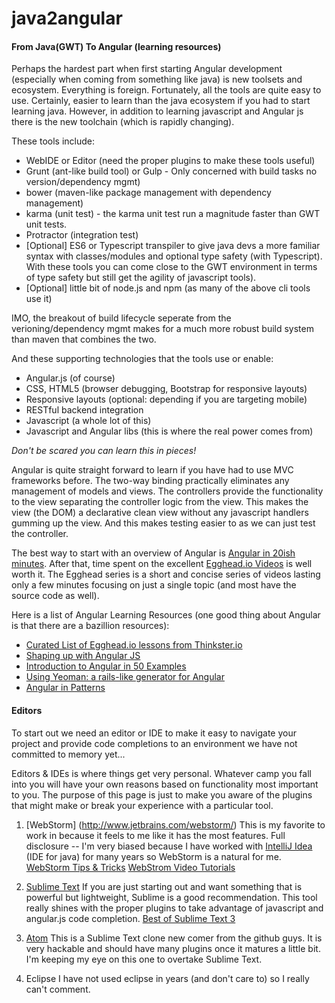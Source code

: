 # java2angular

#### From Java(GWT) To Angular (learning resources)


Perhaps the hardest part when first starting Angular development (especially when coming from something like java) is new toolsets and ecosystem. Everything is foreign. Fortunately, all the tools are quite easy to use. Certainly, easier to learn than the java ecosystem if you had to start learning java. However, in addition to learning javascript and Angular js there is the new toolchain (which is rapidly changing).

These tools include:
* WebIDE or Editor (need the proper plugins to make these tools useful)
* Grunt (ant-like build tool) or Gulp - Only concerned with build tasks no version/dependency mgmt)
* bower (maven-like package management with dependency management)
* karma (unit test) - the karma unit test run a magnitude faster than GWT unit tests.
* Protractor (integration test)
* [Optional] ES6 or Typescript transpiler to give java devs a more familiar syntax with classes/modules and optional type safety (with Typescript). With these tools you can come close to the GWT environment in terms of type safety but still get the agility of javascript tools).
* [Optional] little bit of node.js and npm (as many of the above cli tools use it)

IMO, the breakout of build lifecycle seperate from the verioning/dependency mgmt makes for a much more robust build system than maven that combines the two.

And these supporting technologies that the tools use or enable:
* Angular.js (of course)
* CSS, HTML5 (browser debugging, Bootstrap for responsive layouts)
* Responsive layouts (optional: depending if you are targeting mobile)
* RESTful backend integration
* Javascript (a whole lot of this)
* Javascript and Angular libs (this is where the real power comes from)

_Don't be scared you can learn this in pieces!_

Angular is quite straight forward to learn if you have had to use MVC frameworks before. The two-way binding practically eliminates any management of models and views. The controllers provide the functionality to the view separating the controller logic from the view. This makes the view (the DOM) a declarative clean view without any javascript handlers gumming up the view. And this makes testing easier to as we can just test the controller.

The best way to start with an overview of Angular is [Angular in 20ish minutes](https://www.youtube.com/watch?v=tnXO-i7944M). After that, time spent on the excellent [Egghead.io Videos](https://egghead.io/technologies/angularjs?order=ASC) is well worth it. The Egghead series is a short and concise series of videos lasting only a few minutes focusing on just a single topic (and most have the source code as well).

Here is a list of Angular Learning Resources (one good thing about Angular is that there are a bazillion resources):
* [Curated List of Egghead.io lessons from Thinkster.io](https://thinkster.io/angulartutorial/a-better-way-to-learn-angularjs/)
* [Shaping up with Angular JS](https://www.codeschool.com/courses/shaping-up-with-angular-js)
* [Introduction to Angular in 50 Examples](https://www.youtube.com/watch?v=TRrL5j3MIvo)
* [Using Yeoman: a rails-like generator for Angular](http://www.sitepoint.com/kickstart-your-angularjs-development-with-yeoman-grunt-and-bower/)
* [Angular in Patterns](https://github.com/mgechev/angularjs-in-patterns)

#### Editors
To start out we need an editor or IDE to make it easy to navigate your project and provide code completions to an environment we have not committed to memory yet...

Editors & IDEs is where things get very personal. Whatever camp you fall into you will have your own reasons based on functionality most important to you. The purpose of this page is just to make you aware of the plugins that might make or break your experience with a particular tool.

1. [WebStorm] (http://www.jetbrains.com/webstorm/)
This is my favorite to work in because it feels to me like it has the most features. Full disclosure -- I'm very biased because I have worked with [IntelliJ Idea](http://www.jetbrains.com/idea/) (IDE for java) for many years so WebStorm is a natural for me.
[WebStorm Tips & Tricks](https://www.youtube.com/watch?v=leKbqNpgoNQ)
[WebStrom Video Tutorials](https://www.youtube.com/watch?v=PNZJox8pkls&list=PLQ176FUIyIUb0zTe7k4ZKkhMsR-slKu3w)

2. [Sublime Text](http://www.sublimetext.com/)
If you are just starting out and want something that is powerful but lightweight, Sublime is a good recommendation. This tool really shines with the proper plugins to take advantage of javascript and angular.js code completion.
[Best of Sublime Text 3](http://scotch.io/bar-talk/best-of-sublime-text-3-features-plugins-and-settings)

3. [Atom](https://atom.io/)
This is a Sublime Text clone new comer from the github guys. It is very hackable and should have many plugins once it matures a little bit. I'm keeping my eye on this one to overtake Sublime Text.

4. Eclipse
I have not used eclipse in years (and don't care to) so I really can't comment.


 
